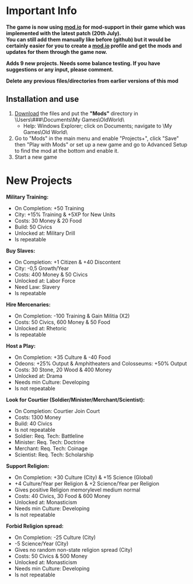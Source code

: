 # Important Info
**The game is now using [mod.io](https://oldworld.mod.io/) for mod-support in their game which was implemented with the latest patch (20th July).<br>
You can still add them manually like before (github) but it would be certainly easier for you to create a [mod.io](https://oldworld.mod.io/) profile and get the mods and updates for them through the game now.**

**Adds 9 new projects. Needs some balance testing. If you have suggestions or any input, please comment.**


**Delete any previous files/directories from earlier versions of this mod**
## Installation and use

1. [Download](https://github.com/ShadowDuke/OW_Projects-Plus/archive/master.zip) the files and put the **"Mods"** directory in \Users\\###\Documents\My Games\OldWorld\
   - Help: Windows Explorer; click on Documents; navigate to \My Games\Old World\
2. Go to "Mods" in the main menu and enable "Projects+", click "Save" then "Play with Mods" or set up a new game and go to Advanced Setup to find the mod at the bottom and enable it. 
3. Start a new game


# New Projects


**Military Training:**

- On Completion: +50 Training
- City: +15% Training & +5XP for New Units
- Costs: 30 Money & 20 Food
- Build: 50 Civics
- Unlocked at: Military Drill
- Is repeatable


**Buy Slaves:**

- On Completion: +1 Citizen & +40 Discontent
- City: -0,5 Growth/Year
- Costs: 400 Money & 50 Civics
- Unlocked at: Labor Force
- Need Law: Slavery
- Is repeatable


**Hire Mercenaries:**

- On Completion: -100 Training & Gain Militia (X2)
- Costs: 50 Civics, 600 Money & 50 Food
- Unlocked at: Rhetoric
- Is repeatable


**Host a Play:**

- On Completion: +35 Culture & -40 Food
- Odeons: +25% Output & Amphitheaters and Colosseums: +50% Output
- Costs: 30 Stone, 20 Wood & 400 Money
- Unlocked at: Drama
- Needs min Culture: Developing
- Is not repeatable


**Look for Courtier (Soldier/Minister/Merchant/Scientist):**

- On Completion: Courtier Join Court
- Costs: 1300 Money
- Build: 40 Civics
- Is not repeatable
- Soldier: Req. Tech: Battleline
- Minister: Req. Tech: Doctrine
- Merchant: Req. Tech: Coinage
- Scientist: Req. Tech: Scholarship

**Support Religion:**

- On Completion: +30 Culture (City) & +15 Science (Global)
- +4 Culture/Year per Religion & +2 Science/Year per Religion
- Gives positive Religion memorylevel medium normal
- Costs: 40 Civics, 30 Food & 600 Money
- Unlocked at: Monasticism
- Needs min Culture: Developing
- Is not repeatable  


**Forbid Religion spread:**

- On Completion: -25 Culture (City)
- -5 Science/Year (City)
- Gives no random non-state religion spread (City)
- Costs: 50 Civics & 500 Money
- Unlocked at: Monasticism
- Needs min Culture: Developing
- Is not repeatable 
